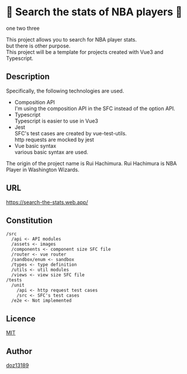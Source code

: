 :basketball: Search the stats of NBA players :basketball:
====

one
two
three

This project allows you to search for NBA player stats.  
but there is other purpose.  
This project will be a template for projects created with Vue3 and Typescript.

## Description

Specifically, the following technologies are used.

- Composition API  
I'm using the composition API in the SFC instead of the option API.
- Typescript  
Typescript is easier to use in Vue3
- Jest  
  SFC's test cases are created by vue-test-utils.  
  http requests are mocked by jest
- Vue basic syntax  
various basic syntax are used.

The origin of the project name is Rui Hachimura. Rui Hachimura is NBA Player in Washington Wizards.

## URL
https://search-the-stats.web.app/

## Constitution

```
/src
  /api <- API modules
  /assets <- images
  /components <- component size SFC file
  /router <- vue router
  /sandbox/enum <- sandbox
  /types <- type definition
  /utils <- util modules
  /views <- view size SFC file
/tests
  /unit
    /api <- http request test cases
    /src <- SFC's test cases
  /e2e <- Not implemented
```

## Licence

[MIT](https://opensource.org/licenses/mit-license.php)

## Author

[doz13189](https://github.com/doz13189)

